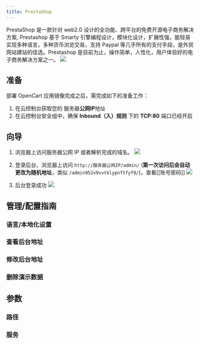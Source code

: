 ```yaml
---
title: PrestaShop
---
```

  PrestaShop 是一款针对 web2.0 设计的全功能、跨平台的免费开源电子商务解决方案, Prestashop 基于 Smarty 引擎编程设计，模块化设计，扩展性强，能轻易实现多种语言，多种货币浏览交易，支持 Paypal 等几乎所有的支付手段，是外贸网站建站的佳选。Prestashop 是目前为止，操作简单，人性化，用户体验好的电子商务解决方案之一。
  ![](https://img.stacknil.com//20240111223301.png)
## 准备

部署 OpenCart 应用镜像完成之后，需完成如下的准备工作：

1. 在云控制台获取您的 服务器**公网IP**地址
2. 在云控制台安全组中，确保 **Inbound（入）规则** 下的 **TCP:80** 端口已经开启

## 向导

1. 浏览器上访问服务器公网 IP 或者解析完成的域名。
![](https://img.stacknil.com//20240111231752.png)

2. 登录后台，浏览器上访问 `http://服务器公网IP/admin/` (**第一次访问后会自动更改为随机地址**，类似 `/admin952v9vvtklypnftfyf9/`)，查看[[账号密码]]
![](https://img.stacknil.com//20240111231056.png)
3. 后台登录成功
![](https://img.stacknil.com//20240111231243.png)



## 管理/配置指南

### 语言/本地化设置

### 查看后台地址
### 修改后台地址

### 删除演示数据


## 参数

### 路径
### 服务
